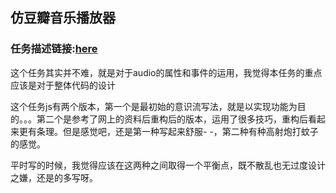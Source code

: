 ## 仿豆瓣音乐播放器 

### 任务描述链接:[here](http://ife.baidu.com/course/detail/id/83)

这个任务其实并不难，就是对于audio的属性和事件的运用，我觉得本任务的重点应该是对于整体代码的设计

这个任务js有两个版本，第一个是最初始的意识流写法，就是以实现功能为目的。。。第二个是参考了网上的资料后重构后的版本，运用了很多技巧，重构后看起来更有条理。但是感觉吧，还是第一种写起来舒服- -，第二种有种高射炮打蚊子的感觉。

平时写的时候，我觉得应该在这两种之间取得一个平衡点，既不散乱也无过度设计之嫌，还是的多写呀。

